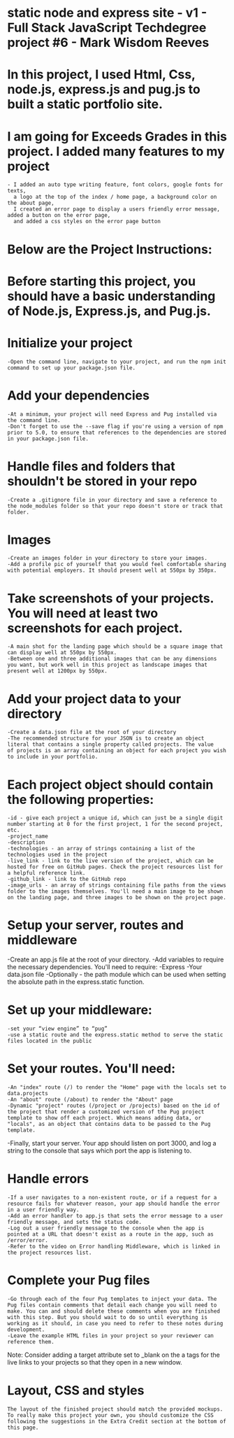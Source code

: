 
# static node and express site - v1 - Full Stack JavaScript Techdegree project #6 - Mark Wisdom Reeves

# In this project, I used Html, Css, node.js, express.js and pug.js to built a static portfolio site.

# I am going for Exceeds Grades in this project. I added many features to my project
    - I added an auto type writing feature, font colors, google fonts for texts,
      a logo at the top of the index / home page, a background color on the about page,
      I created an error page to display a users friendly error message, added a button on the error page,
      and added a css styles on the error page button

# Below are the Project Instructions:
 
# Before starting this project, you should have a basic understanding of Node.js, Express.js, and Pug.js.

# Initialize your project
    -Open the command line, navigate to your project, and run the npm init command to set up your package.json file.

# Add your dependencies
    -At a minimum, your project will need Express and Pug installed via the command line.
    -Don't forget to use the --save flag if you're using a version of npm prior to 5.0, to ensure that references to the dependencies are stored in your package.json file.

# Handle files and folders that shouldn't be stored in your repo
    -Create a .gitignore file in your directory and save a reference to the node_modules folder so that your repo doesn't store or track that folder.

# Images
    -Create an images folder in your directory to store your images.
    -Add a profile pic of yourself that you would feel comfortable sharing with potential employers. It should present well at 550px by 350px.

# Take screenshots of your projects. You will need at least two screenshots for each project.
    -A main shot for the landing page which should be a square image that can display well at 550px by 550px.
    -Between one and three additional images that can be any dimensions you want, but work well in this project as landscape images that present well at 1200px by 550px.


# Add your project data to your directory
    -Create a data.json file at the root of your directory
    -The recommended structure for your JSON is to create an object literal that contains a single property called projects. The value   of projects is an array containing an object for each project you wish to include in your portfolio.

# Each project object should contain the following properties:
    -id - give each project a unique id, which can just be a single digit number starting at 0 for the first project, 1 for the second project, etc.
    -project_name
    -description
    -technologies - an array of strings containing a list of the technologies used in the project
    -live_link - link to the live version of the project, which can be hosted for free on GitHub pages. Check the project resources list for a helpful reference link.
    -github_link - link to the GitHub repo
    -image_urls - an array of strings containing file paths from the views folder to the images themselves. You'll need a main image to be shown on the landing page, and three images to be shown on the project page.

# Setup your server, routes and middleware
-Create an app.js file at the root of your directory.
-Add variables to require the necessary dependencies. You'll need to require:
    -Express
    -Your data.json file
    -Optionally - the path module which can be used when   setting the absolute path in the express.static function.

# Set up your middleware:
    -set your “view engine” to “pug”
    -use a static route and the express.static method to serve the static files located in the public 
    
# Set your routes. You'll need:
    -An "index" route (/) to render the "Home" page with the locals set to data.projects
    -An "about" route (/about) to render the "About" page
    -Dynamic "project" routes (/project or /projects) based on the id of the project that render a customized version of the Pug project template to show off each project. Which means adding data, or "locals", as an object that contains data to be passed to the Pug template.

-Finally, start your server. Your app should listen on port 3000, and log a string to the console that  says which port the app is listening to.

# Handle errors
    -If a user navigates to a non-existent route, or if a request for a resource fails for whatever reason, your app should handle the error in a user friendly way.
    -Add an error handler to app.js that sets the error message to a user friendly message, and sets the status code.
    -Log out a user friendly message to the console when the app is pointed at a URL that doesn't exist as a route in the app, such as /error/error.
    -Refer to the video on Error handling Middleware, which is linked in the project resources list.

# Complete your Pug files
    -Go through each of the four Pug templates to inject your data. The Pug files contain comments that detail each change you will need to make. You can and should delete these comments when you are finished with this step. But you should wait to do so until everything is working as it should, in case you need to refer to these notes during development.
    -Leave the example HTML files in your project so your reviewer can reference them.
Note: Consider adding a target attribute set to _blank on the a tags for the live links to your projects so that they open in a new window.

# Layout, CSS and styles
    The layout of the finished project should match the provided mockups.
    To really make this project your own, you should customize the CSS following the suggestions in the Extra Credit section at the bottom of this page.


